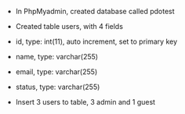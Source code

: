 - In PhpMyadmin, created database called pdotest
- Created table users, with 4 fields
- id, type: int(11), auto increment, set to primary key
- name, type: varchar(255)
- email, type: varchar(255)
- status, type: varchar(255)

- Insert 3 users to table, 3 admin and 1 guest